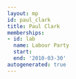 ```yaml
---
layout: mp
id: paul_clark
title: Paul Clark
memberships:
- id: lab
  name: Labour Party
  start: 
  end: '2010-03-30'
autogenerated: true
---
```

